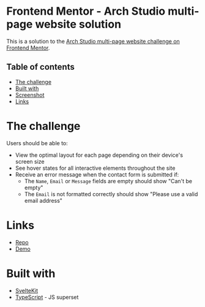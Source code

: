 # Frontend Mentor - Arch Studio multi-page website solution

This is a solution to the [Arch Studio multi-page website challenge on Frontend Mentor](https://www.frontendmentor.io/challenges/arch-studio-multipage-website-wNIbOFYR6).

## Table of contents

- [The challenge](#the-challenge)
- [Built with](#built-with)
- [Screenshot](#screenshot)
- [Links](#links)

# The challenge

Users should be able to:

- View the optimal layout for each page depending on their device's screen size
- See hover states for all interactive elements throughout the site
- Receive an error message when the contact form is submitted if:
  - The `Name`, `Email` or `Message` fields are empty should show "Can't be empty"
  - The `Email` is not formatted correctly should show "Please use a valid email address"

# Links

- [Repo](https://github.com/ursasimenc/Arch-Studio)
- [Demo](https://us-coffeeroasters.netlify.app)

# Built with

- [SvelteKit](https://kit.svelte.dev/)
- [TypeScript](https://www.typescriptlang.org/) - JS superset
